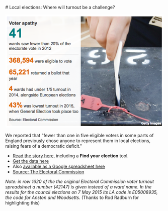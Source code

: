 # Local elections: Where will turnout be a challenge?

![](https://raw.githubusercontent.com/BBC-Data-Unit/local_election_turnout/master/voter%20apathy.png)

We reported that "fewer than one in five eligible voters in some parts of England previously chose anyone to represent them in local elections, raising fears of a democratic deficit."

* [Read the story here](http://www.bbc.co.uk/news/uk-england-35999707), including a **Find your election** tool.
* [Get the data here](https://github.com/BBC-Data-Unit/local_election_turnout/blob/master/Turnout%20in%20council%20elections%202012-2015%20(includes%20spoiled-rejected%20papers)%20Source-%20Electoral%20Commission%20-%20Sheet1.csv)
* Also [available as a Google spreadsheet here](https://docs.google.com/spreadsheets/d/1N5LKgqUj9836fdqrH4LkQcqKmI14r1b7hgINgi2mzxk/edit#gid=0)
* [Source: The Electoral Commission](http://www.electoralcommission.org.uk/our-work/our-research/electoral-data)

*Note: in row 1620 of the the original Electoral Commission voter turnout spreadsheet a number (42147) is given instead of a ward name. In the results for the council elections on 7 May 2015 its LA code is E05008935, the code for Anston and Woodsetts.* (Thanks to Rod Radburn for highlighting this)

